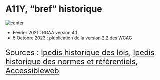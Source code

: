 <!-- .slide: class="with-code-bg-dark" -->

# A11Y, “bref” historique

![center](./assets/images/timeline.png)

- Février 2021 : RGAA version 4.1
- 5 Octobre 2023 : plublication de la [version 2.2 des WCAG](https://www.w3.org/WAI/standards-guidelines/wcag/new-in-22/)

<p style="font-size: 24px">
Sources : <a style="font-size: 24px" href='https://blog.ipedis.com/historique-des-lois-sur-le-numerique-le-handicap-et-laccessibilite'>Ipedis historique des lois</a>, <a style="font-size: 24px" href='https://blog.ipedis.com/historique-des-normes-et-referentiels-d-accessibilite-numerique#:~:text=Les%20%C3%A9volutions%20du%20r%C3%A9f%C3%A9rentiel%20g%C3%A9n%C3%A9ral,internet%20et%20autres%20applications%20num%C3%A9riques'>Ipedis historique des normes et référentiels</a>, <a style="font-size: 24px" href='https://accessibleweb.com/wcag/wcag-version-history/#:~:text=In%20May%201999%2C%20the%20Web,A%2C%20AA%2C%20and%20AAA'>Accessibleweb</a>
</p>
